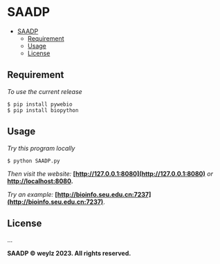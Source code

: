 # SAADP

- [SAADP](#saadp)
  - [Requirement](#requirement)
  - [Usage](#usage)
  - [License](#license)

## Requirement

*To use the current release*

```shell
$ pip install pywebio
$ pip install biopython
```

## Usage

*Try this program locally*

```shell
$ python SAADP.py
```

*Then visit the website:* **[http://127.0.0.1:8080](http://127.0.0.1:8080)** *or* **[http://localhost:8080](http://localhost:8080).**

*Try an example:* **[http://bioinfo.seu.edu.cn:7237](http://bioinfo.seu.edu.cn:7237)**.

## License
...

**SAADP   © weylz 2023. All rights reserved.**
